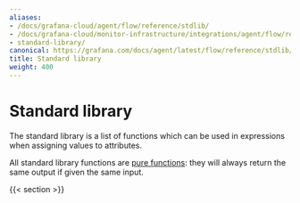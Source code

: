 ```yaml
---
aliases:
- /docs/grafana-cloud/agent/flow/reference/stdlib/
- /docs/grafana-cloud/monitor-infrastructure/integrations/agent/flow/reference/stdlib/
- standard-library/
canonical: https://grafana.com/docs/agent/latest/flow/reference/stdlib/
title: Standard library
weight: 400
---
```


# Standard library

The standard library is a list of functions which can be used in expressions
when assigning values to attributes.

All standard library functions are [pure functions](https://en.wikipedia.org/wiki/Pure_function): they will always return the same
output if given the same input.

{{< section >}}
